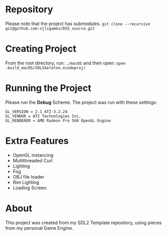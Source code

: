 # Repository
Please note that the project has submodules.
`git clone --recursive git@github.com:njligames/DSS_source.git`

# Creating Project
From the root directory, run: `./macOS` and then open: `open .build_macOS/SDLSkeleton.xcodeproj/`

# Running the Project
Please run the **Debug** Scheme.
The project was run with these settings:
```
GL_VERSION = 2.1 ATI-3.2.24
GL_VENDOR = ATI Technologies Inc.
GL_RENDERER = AMD Radeon Pro 560 OpenGL Engine
```

# Extra Features
*  OpenGL instancing
*  Multithreaded Curl
*  Lighting
*  Fog
*  OBJ file loader
*  Rim Lighting
*  Loading Screen.

# About
This project was created from my SDL2 Template repository, using pieces from my personal Game Engine.



